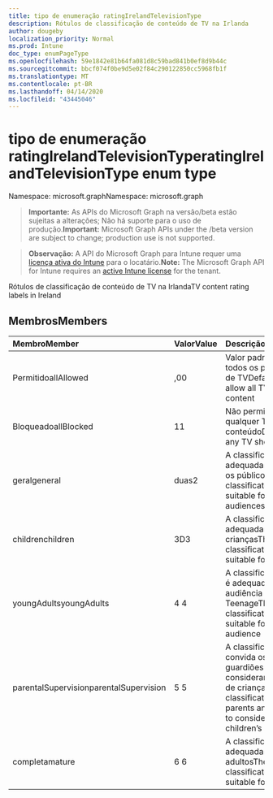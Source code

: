 ```yaml
---
title: tipo de enumeração ratingIrelandTelevisionType
description: Rótulos de classificação de conteúdo de TV na Irlanda
author: dougeby
localization_priority: Normal
ms.prod: Intune
doc_type: enumPageType
ms.openlocfilehash: 59e1842e81b64fa081d8c59bad841b0ef8d9b44c
ms.sourcegitcommit: bbcf074f0be9d5e02f84c290122850cc5968fb1f
ms.translationtype: MT
ms.contentlocale: pt-BR
ms.lasthandoff: 04/14/2020
ms.locfileid: "43445046"
---
```

# <a name="ratingirelandtelevisiontype-enum-type"></a><span data-ttu-id="8711a-103">tipo de enumeração ratingIrelandTelevisionType</span><span class="sxs-lookup"><span data-stu-id="8711a-103">ratingIrelandTelevisionType enum type</span></span>

<span data-ttu-id="8711a-104">Namespace: microsoft.graph</span><span class="sxs-lookup"><span data-stu-id="8711a-104">Namespace: microsoft.graph</span></span>

> <span data-ttu-id="8711a-105">**Importante:** As APIs do Microsoft Graph na versão/beta estão sujeitas a alterações; Não há suporte para o uso de produção.</span><span class="sxs-lookup"><span data-stu-id="8711a-105">**Important:** Microsoft Graph APIs under the /beta version are subject to change; production use is not supported.</span></span>

> <span data-ttu-id="8711a-106">**Observação:** A API do Microsoft Graph para Intune requer uma [licença ativa do Intune](https://go.microsoft.com/fwlink/?linkid=839381) para o locatário.</span><span class="sxs-lookup"><span data-stu-id="8711a-106">**Note:** The Microsoft Graph API for Intune requires an [active Intune license](https://go.microsoft.com/fwlink/?linkid=839381) for the tenant.</span></span>

<span data-ttu-id="8711a-107">Rótulos de classificação de conteúdo de TV na Irlanda</span><span class="sxs-lookup"><span data-stu-id="8711a-107">TV content rating labels in Ireland</span></span>

## <a name="members"></a><span data-ttu-id="8711a-108">Membros</span><span class="sxs-lookup"><span data-stu-id="8711a-108">Members</span></span>
|<span data-ttu-id="8711a-109">Membro</span><span class="sxs-lookup"><span data-stu-id="8711a-109">Member</span></span>|<span data-ttu-id="8711a-110">Valor</span><span class="sxs-lookup"><span data-stu-id="8711a-110">Value</span></span>|<span data-ttu-id="8711a-111">Descrição</span><span class="sxs-lookup"><span data-stu-id="8711a-111">Description</span></span>|
|:---|:---|:---|
|<span data-ttu-id="8711a-112">Permitido</span><span class="sxs-lookup"><span data-stu-id="8711a-112">allAllowed</span></span>|<span data-ttu-id="8711a-113">,0</span><span class="sxs-lookup"><span data-stu-id="8711a-113">0</span></span>|<span data-ttu-id="8711a-114">Valor padrão, permitir todos os programas de TV</span><span class="sxs-lookup"><span data-stu-id="8711a-114">Default value, allow all TV shows content</span></span>|
|<span data-ttu-id="8711a-115">Bloqueado</span><span class="sxs-lookup"><span data-stu-id="8711a-115">allBlocked</span></span>|<span data-ttu-id="8711a-116">1</span><span class="sxs-lookup"><span data-stu-id="8711a-116">1</span></span>|<span data-ttu-id="8711a-117">Não permitir que qualquer TV mostre conteúdo</span><span class="sxs-lookup"><span data-stu-id="8711a-117">Do not allow any TV shows content</span></span>|
|<span data-ttu-id="8711a-118">geral</span><span class="sxs-lookup"><span data-stu-id="8711a-118">general</span></span>|<span data-ttu-id="8711a-119">duas</span><span class="sxs-lookup"><span data-stu-id="8711a-119">2</span></span>|<span data-ttu-id="8711a-120">A classificação GA é adequada para todos os públicos</span><span class="sxs-lookup"><span data-stu-id="8711a-120">The GA classification is suitable for all audiences</span></span>|
|<span data-ttu-id="8711a-121">children</span><span class="sxs-lookup"><span data-stu-id="8711a-121">children</span></span>|<span data-ttu-id="8711a-122">3D</span><span class="sxs-lookup"><span data-stu-id="8711a-122">3</span></span>|<span data-ttu-id="8711a-123">A classificação CH é adequada para crianças</span><span class="sxs-lookup"><span data-stu-id="8711a-123">The CH classification is suitable for children</span></span>|
|<span data-ttu-id="8711a-124">youngAdults</span><span class="sxs-lookup"><span data-stu-id="8711a-124">youngAdults</span></span>|<span data-ttu-id="8711a-125">4 </span><span class="sxs-lookup"><span data-stu-id="8711a-125">4</span></span>|<span data-ttu-id="8711a-126">A classificação de YA é adequada para a audiência Teenage</span><span class="sxs-lookup"><span data-stu-id="8711a-126">The YA classification is suitable for teenage audience</span></span>|
|<span data-ttu-id="8711a-127">parentalSupervision</span><span class="sxs-lookup"><span data-stu-id="8711a-127">parentalSupervision</span></span>|<span data-ttu-id="8711a-128">5 </span><span class="sxs-lookup"><span data-stu-id="8711a-128">5</span></span>|<span data-ttu-id="8711a-129">A classificação de PS convida os pais e os guardiões para considerar o acesso de crianças</span><span class="sxs-lookup"><span data-stu-id="8711a-129">The PS classification invites parents and guardians to consider restriction children’s access</span></span>|
|<span data-ttu-id="8711a-130">completa</span><span class="sxs-lookup"><span data-stu-id="8711a-130">mature</span></span>|<span data-ttu-id="8711a-131">6 </span><span class="sxs-lookup"><span data-stu-id="8711a-131">6</span></span>|<span data-ttu-id="8711a-132">A classificação MA é adequada para adultos</span><span class="sxs-lookup"><span data-stu-id="8711a-132">The MA classification is suitable for adults</span></span>|



